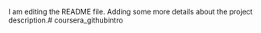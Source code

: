 I am editing the README file. Adding some more details about the project description.# coursera_githubintro
